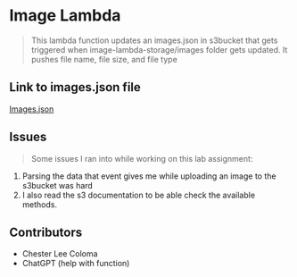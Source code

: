 # Image Lambda
> This lambda function updates an images.json in s3bucket that gets triggered when image-lambda-storage/images folder gets updated. It pushes file name, file size, and file type

## Link to images.json file
[Images.json](https://image-lambda-storage.s3.us-west-2.amazonaws.com/images/images.json#)

## Issues
> Some issues I ran into while working on this lab assignment:
1. Parsing the data that event gives me while uploading an image to the s3bucket was hard
2. I also read the s3 documentation to be able check the available methods.

## Contributors
* Chester Lee Coloma
* ChatGPT (help with function)